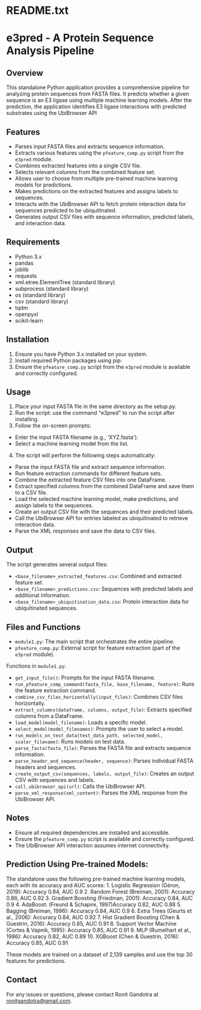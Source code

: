 README.txt
==========

e3pred - A Protein Sequence Analysis Pipeline
=============================================

Overview
--------
This standalone Python application provides a comprehensive pipeline for analyzing protein sequences from FASTA files. It predicts whether a given sequence is an E3 ligase using multiple machine learning models. After the prediction, the application identifies E3 ligase interactions with predicted substrates using the UbiBrowser API

Features
--------
- Parses input FASTA files and extracts sequence information.
- Extracts various features using the `pfeature_comp.py` script from the `e3pred` module.
- Combines extracted features into a single CSV file.
- Selects relevant columns from the combined feature set.
- Allows user to choose from multiple pre-trained machine learning models for predictions.
- Makes predictions on the extracted features and assigns labels to sequences.
- Interacts with the UbiBrowser API to fetch protein interaction data for sequences predicted to be ubiquitinated.
- Generates output CSV files with sequence information, predicted labels, and interaction data.

Requirements
------------
- Python 3.x
- pandas
- joblib
- requests
- xml.etree.ElementTree (standard library)
- subprocess (standard library)
- os (standard library)
- csv (standard library)
- tqdm
- openpyxl
- scikit-learn
  
Installation
------------
1. Ensure you have Python 3.x installed on your system.
2. Install required Python packages using pip:
3. Ensure the `pfeature_comp.py` script from the `e3pred` module is available and correctly configured.

Usage
-----
1. Place your input FASTA file in the same directory as the setup.py.
2. Run the script: use the command "e3pred" to run the script after installing.
3. Follow the on-screen prompts:
- Enter the input FASTA filename (e.g., 'XYZ.fasta').
- Select a machine learning model from the list.
4. The script will perform the following steps automatically:
- Parse the input FASTA file and extract sequence information.
- Run feature extraction commands for different feature sets.
- Combine the extracted feature CSV files into one DataFrame.
- Extract specified columns from the combined DataFrame and save them to a CSV file.
- Load the selected machine learning model, make predictions, and assign labels to the sequences.
- Create an output CSV file with the sequences and their predicted labels.
- Call the UbiBrowser API for entries labeled as ubiquitinated to retrieve interaction data.
- Parse the XML responses and save the data to CSV files.

Output
------
The script generates several output files:
- `<base_filename>_extracted_features.csv`: Combined and extracted feature set.
- `<base_filename>_predictions.csv`: Sequences with predicted labels and additional information.
- `<base_filename>_ubiquitination_data.csv`: Protein interaction data for ubiquitinated sequences.

Files and Functions
-------------------
- `module1.py`: The main script that orchestrates the entire pipeline.
- `pfeature_comp.py`: External script for feature extraction (part of the `e3pred` module).

Functions in `module1.py`:
- `get_input_file()`: Prompts for the input FASTA filename.
- `run_pfeature_comp_command(fasta_file, base_filename, feature)`: Runs the feature extraction command.
- `combine_csv_files_horizontally(input_files)`: Combines CSV files horizontally.
- `extract_columns(dataframe, columns, output_file)`: Extracts specified columns from a DataFrame.
- `load_model(model_filename)`: Loads a specific model.
- `select_model(model_filenames)`: Prompts the user to select a model.
- `run_models_on_test_data(test_data_path, selected_model, scaler_filename)`: Runs models on test data.
- `parse_fasta(fasta_file)`: Parses the FASTA file and extracts sequence information.
- `parse_header_and_sequence(header, sequence)`: Parses individual FASTA headers and sequences.
- `create_output_csv(sequences, labels, output_file)`: Creates an output CSV with sequences and labels.
- `call_ubibrowser_api(url)`: Calls the UbiBrowser API.
- `parse_xml_response(xml_content)`: Parses the XML response from the UbiBrowser API.

Notes
-----
- Ensure all required dependencies are installed and accessible.
- Ensure the `pfeature_comp.py` script is available and correctly configured.
- The UbiBrowser API interaction assumes internet connectivity.

Prediction Using Pre-trained Models:
------------------------------------
  The standalone uses the following pre-trained machine learning models, each with its     accuracy and AUC scores:
    1. Logistic Regression (Géron, 2019): Accuracy 0.84, AUC 0.9
    2. Random Forest (Breiman, 2001): Accuracy 0.86, AUC 0.92
    3. Gradient Boosting (Friedman, 2001): Accuracy 0.84, AUC 0.9
    4. AdaBoost: (Freund & Schapire, 1997)Accuracy 0.82, AUC 0.88
    5. Bagging (Breiman, 1996): Accuracy 0.84, AUC 0.9
    6. Extra Trees (Geurts et al., 2006): Accuracy 0.84, AUC 0.92
    7. Hist Gradient Boosting (Chen & Guestrin, 2016): Accuracy 0.85, AUC 0.91
    8. Support Vector Machine (Cortes & Vapnik, 1995): Accuracy 0.85, AUC 0.91
    9. MLP (Rumelhart et al., 1986): Accuracy 0.82, AUC 0.89
    10. XGBoost (Chen & Guestrin, 2016): Accuracy 0.85, AUC 0.91

These models are trained on a dataset of 2,139 samples and use the top 30 features for predictions.

Contact
-------
For any issues or questions, please contact Ronit Gandotra at ronitgandotra@gmail.com.


